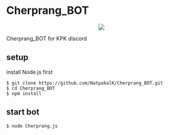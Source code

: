 # Cherprang_BOT
<p align=center>
<a target="_blank" href="http://nodejs.org/download/" title="Node version"><img src="https://img.shields.io/badge/node.js-%3E=_6.0-green.svg"></a>
</p>

Cherprang_BOT for KPK discord

## setup
install Node.js first
```
$ git clone https://github.com/NatpakalK/Cherprang_BOT.git
$ cd Cherprang_BOT
$ npm install
```

## start bot
```
$ node Cherprang.js
```